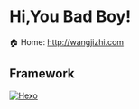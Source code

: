 # Hi,You Bad Boy!:house: Home: http://wangjizhi.com## Framework[󠁨![Hexo](https://hexo.io/logo.svg)](https://hexo.io/)